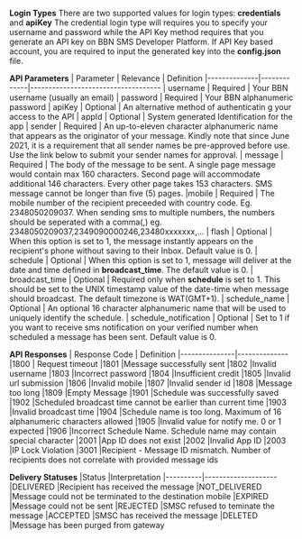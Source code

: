 **Login Types**
There are two supported values for login types: **credentials** and **apiKey** The credential login type will requires you to specify your username and password while the API Key method requires that you generate an API key on BBN SMS Developer Platform. If API Key based account, you are required to input the generated key into the **config.json** file.

**API Parameters**
| Parameter | Relevance | Definition
|--------------|-------------|------------------------------------
| username | Required | Your BBN username (usually an email)
| password | Required | Your BBN alphanumeric password
| apiKey   | Optional | An alternative method of authenticatin g your access to the API
| appId    | Optional | System generated Identification for the app
| sender    | Required | An up-to-eleven character alphanumeric name that appears as the originator of your message. Kindly note that since June 2021, it is a requirement that all sender names be pre-approved before use. Use the link below to submit your sender names for approval.
| message  | Required | The body of the message to be sent. A single page message would contain max 160 characters. Second page will accommodate additional 146 characters. Every other page takes 153 characters. SMS message cannot be longer than five (5) pages.
|mobile    | Required | The mobile number of the recipient preceeded with country code. Eg. 2348050209037. When sending sms to multiple numbers, the numbers should be seperated with a comma(,) eg. 2348050209037,2349090000246,23480xxxxxxx,...
| flash | Optional | When this option is set to 1, the message instantly appears on the recipient's phone without saving to their Inbox. Default value is 0.
| schedule | Optional | When this option is set to 1, message will deliver at the date and time defined in **broadcast_time**. The default value is 0.
| broadcast_time | Optional  | Required only when **schedule** is set to 1. This should be set to the UNIX timestamp value of the date-time when message should broadcast. The default timezone is WAT(GMT+1).
| schedule_name | Optional | An optional 16 character alphanumeric name that will be used to uniquely identify the schedule.
| schedule_notification | Optional | Set to 1 if you want to receive sms notification on your verified number when scheduled a message has been sent. Default value is 0.


**API Responses**
| Response Code | Definition 
|---------------|--------------
|1800           | Request timeout
|1801           |Message successfully sent
|1802           |Invalid username
|1803           |Incorrect password
|1804           |Insufficient credit
|1805           |Invalid url submission
|1806           |Invalid mobile
|1807           |Invalid sender id
|1808           |Message too long
|1809           |Empty Message
|1901           |Schedule was successfully saved
|1902           |Scheduled broadcast time cannot be earlier than current time
|1903           |Invalid broadcast time
|1904           |Schedule name is too long. Maximum of 16 alphanumeric characters allowed
|1905           |Invalid value for notify me. 0 or 1 expected
|1906           |Incorrect Schedule Name. Schedule name may contain special character
|2001           |App ID does not exist
|2002           |Invalid App ID
|2003           |IP Lock Violation
|3001           |Recipient - Message ID mismatch. Number of recipients does not correlate with provided message ids


**Delivery Statuses**
|Status    |Interpretation
|----------|--------------------
|DELIVERED |Recipient has received the message
|NOT_DELIVERED |Message could not be terminated to the destination mobile
|EXPIRED |Message could not be sent
|REJECTED |SMSC refused to teminate the message
|ACCEPTED |SMSC has received the message
|DELETED |Message has been purged from gateway